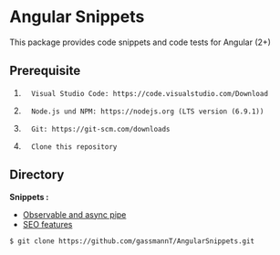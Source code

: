 # Angular Snippets
This package provides code snippets and code tests for Angular (2+)


## Prerequisite
1.       Visual Studio Code: https://code.visualstudio.com/Download
2.       Node.js und NPM: https://nodejs.org (LTS version (6.9.1))
3.       Git: https://git-scm.com/downloads 
4.       Clone this repository

## Directory
**Snippets :**

- [Observable and async pipe](https://github.com/gassmannT/AngularSnippets/tree/master/app/async)
- [SEO features](https://github.com/gassmannT/AngularSnippets/tree/master/app/seo)
```
$ git clone https://github.com/gassmannT/AngularSnippets.git
```
